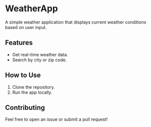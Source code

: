 # WeatherApp
A simple weather application that displays current weather conditions based on user input.

## Features
- Get real-time weather data.
- Search by city or zip code.

## How to Use
1. Clone the repository.
2. Run the app locally.

## Contributing
Feel free to open an issue or submit a pull request!
